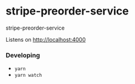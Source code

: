 # stripe-preorder-service

stripe-preorder-service


Listens on [http://localhost:4000](http://localhost:4000)

### Developing

 * `yarn`
 * `yarn watch`


